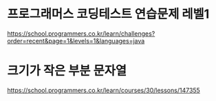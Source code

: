 # 프로그래머스 코딩테스트 연습문제 레벨1

https://school.programmers.co.kr/learn/challenges?order=recent&page=1&levels=1&languages=java

# 크기가 작은 부분 문자열

https://school.programmers.co.kr/learn/courses/30/lessons/147355

